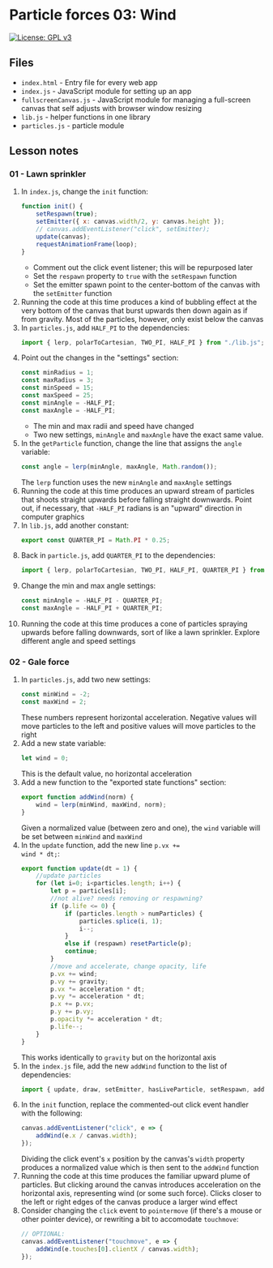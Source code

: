 # Particle forces 03: Wind

[![License: GPL v3](https://img.shields.io/badge/License-GPLv3-blue.svg)](https://www.gnu.org/licenses/gpl-3.0)

## Files

* <code>index.html</code> - Entry file for every web app
* <code>index.js</code> - JavaScript module for setting up an app
* <code>fullscreenCanvas.js</code> - JavaScript module for managing a full-screen canvas that self adjusts with browser window resizing
* <code>lib.js</code> - helper functions in one library
* <code>particles.js</code> - particle module

## Lesson notes

### 01 - Lawn sprinkler

1. In <code>index.js</code>, change the <code>init</code> function:
    ```js
    function init() {
        setRespawn(true);
        setEmitter({ x: canvas.width/2, y: canvas.height });
        // canvas.addEventListener("click", setEmitter);
        update(canvas);
        requestAnimationFrame(loop);
    }
    ```
    * Comment out the click event listener; this will be repurposed later
    * Set the <code>respawn</code> property to <code>true</code> with the <code>setRespawn</code> function
    * Set the emitter spawn point to the center-bottom of the canvas with the <code>setEmitter</code> function
2. Running the code at this time produces a kind of bubbling effect at the very bottom of the canvas that burst upwards then down again as if from gravity. Most of the particles, however, only exist below the canvas
3. In <code>particles.js</code>, add <code>HALF_PI</code> to the dependencies:
    ```js
    import { lerp, polarToCartesian, TWO_PI, HALF_PI } from "./lib.js";
    ```
4. Point out the changes in the "settings" section:
    ```js
    const minRadius = 1;
    const maxRadius = 3;
    const minSpeed = 15;
    const maxSpeed = 25;
    const minAngle = -HALF_PI;
    const maxAngle = -HALF_PI;
    ```
    * The min and max radii and speed have changed
    * Two new settings, <code>minAngle</code> and <code>maxAngle</code> have the exact same value.
5. In the <code>getParticle</code> function, change the line that assigns the <code>angle</code> variable:
    ```js
    const angle = lerp(minAngle, maxAngle, Math.random());
    ```
    The <code>lerp</code> function uses the new <code>minAngle</code> and <code>maxAngle</code> settings
6. Running the code at this time produces an upward stream of particles that shoots straight upwards before falling straight downwards. Point out, if necessary, that <code>-HALF_PI</code> radians is an "upward" direction in computer graphics
7. In <code>lib.js</code>, add another constant:
    ```js
    export const QUARTER_PI = Math.PI * 0.25;
    ```
8. Back in <code>particle.js</code>, add <code>QUARTER_PI</code> to the dependencies:
    ```js
    import { lerp, polarToCartesian, TWO_PI, HALF_PI, QUARTER_PI } from "./lib.js";
    ```
9. Change the min and max angle settings:
    ```js
    const minAngle = -HALF_PI - QUARTER_PI;
    const maxAngle = -HALF_PI + QUARTER_PI;
    ```
10. Running the code at this time produces a cone of particles spraying upwards before falling downwards, sort of like a lawn sprinkler. Explore different angle and speed settings

### 02 - Gale force

1. In <code>particles.js</code>, add two new settings:
    ```js
    const minWind = -2;
    const maxWind = 2;
    ```
    These numbers represent horizontal acceleration. Negative values will move particles to the left and positive values will move particles to the right
2. Add a new state variable:
    ```js
    let wind = 0;
    ```
    This is the default value, no horizontal acceleration
3. Add a new function to the "exported state functions" section:
    ```js
    export function addWind(norm) {
        wind = lerp(minWind, maxWind, norm);
    }
    ```
    Given a normalized value (between zero and one), the <code>wind</code> variable will be set between <code>minWind</code> and <code>maxWind</code>
4. In the <code>update</code> function, add the new line <code>p.vx += wind * dt;</code>:
    ```js
    export function update(dt = 1) {
        //update particles
        for (let i=0; i<particles.length; i++) {
            let p = particles[i];
            //not alive? needs removing or respawning?
            if (p.life <= 0) {
                if (particles.length > numParticles) {
                    particles.splice(i, 1);
                    i--;
                }
                else if (respawn) resetParticle(p);
                continue;
            }
            //move and accelerate, change opacity, life
            p.vx += wind;
            p.vy += gravity;
            p.vx *= acceleration * dt;
            p.vy *= acceleration * dt;
            p.x += p.vx;
            p.y += p.vy;
            p.opacity *= acceleration * dt;
            p.life--;
        }
    }
    ```
    This works identically to <code>gravity</code> but on the horizontal axis
5. In the <code>index.js</code> file, add the new <code>addWind</code> function to the list of dependencies:
    ```js
    import { update, draw, setEmitter, hasLiveParticle, setRespawn, addWind } from "./particles.js";
    ```
6. In the <code>init</code> function, replace the commented-out click event handler with the following:
    ```js
    canvas.addEventListener("click", e => {
        addWind(e.x / canvas.width);
    });
    ```
    Dividing the click event's <code>x</code> position by the canvas's <code>width</code> property produces a normalized value which is then sent to the <code>addWind</code> function
7. Running the code at this time produces the familiar upward plume of particles. But clicking around the canvas introduces acceleration on the horizontal axis, representing wind (or some such force). Clicks closer to the left or right edges of the canvas produce a larger wind effect
8. Consider changing the <code>click</code> event to <code>pointermove</code> (if there's a mouse or other pointer device), or rewriting a bit to accomodate <code>touchmove</code>:
    ```js
    // OPTIONAL:
    canvas.addEventListener("touchmove", e => {
        addWind(e.touches[0].clientX / canvas.width);
    });
    ```